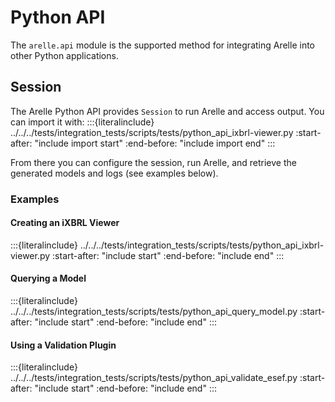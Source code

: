 # Python API

The `arelle.api` module is the supported method for integrating Arelle into other Python applications.

## Session

The Arelle Python API provides `Session` to run Arelle and access output.
You can import it with:
:::{literalinclude} ../../../tests/integration_tests/scripts/tests/python_api_ixbrl-viewer.py
:start-after: "include import start"
:end-before: "include import end"
:::

From there you can configure the session, run Arelle, and retrieve the generated models and logs (see examples below).

### Examples

#### Creating an iXBRL Viewer

:::{literalinclude} ../../../tests/integration_tests/scripts/tests/python_api_ixbrl-viewer.py
:start-after: "include start"
:end-before: "include end"
:::

#### Querying a Model

:::{literalinclude} ../../../tests/integration_tests/scripts/tests/python_api_query_model.py
:start-after: "include start"
:end-before: "include end"
:::

#### Using a Validation Plugin

:::{literalinclude} ../../../tests/integration_tests/scripts/tests/python_api_validate_esef.py
:start-after: "include start"
:end-before: "include end"
:::
